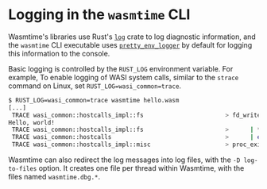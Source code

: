 # Logging in the `wasmtime` CLI

Wasmtime's libraries use Rust's [`log`] crate to log diagnostic
information, and the `wasmtime` CLI executable uses [`pretty_env_logger`]
by default for logging this information to the console.

Basic logging is controlled by the `RUST_LOG` environment variable. For example,
To enable logging of WASI system calls, similar to the `strace` command on Linux,
set `RUST_LOG=wasi_common=trace`.

```sh
$ RUST_LOG=wasi_common=trace wasmtime hello.wasm
[...]
 TRACE wasi_common::hostcalls_impl::fs                       > fd_write(fd=1, iovs_ptr=0x10408, iovs_len=1, nwritten=0x10404)
Hello, world!
 TRACE wasi_common::hostcalls_impl::fs                       >      | *nwritten=14
 TRACE wasi_common::hostcalls                                >      | errno=ESUCCESS (No error occurred. System call completed successfully.)
 TRACE wasi_common::hostcalls_impl::misc                     > proc_exit(rval=1)
```

Wasmtime can also redirect the log messages into log files, with the
`-D log-to-files` option. It creates one file per thread within Wasmtime, with
the files named `wasmtime.dbg.*`.

[`log`]: https://crates.io/crates/log
[`pretty_env_logger`]: https://crates.io/crates/pretty_env_logger
